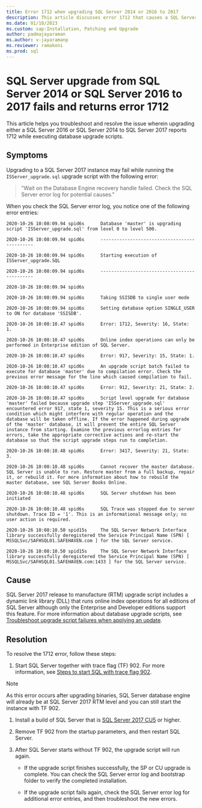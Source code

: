 ```yaml
---
title: Error 1712 when upgrading SQL Server 2014 or 2016 to 2017  
description: This article discusses error 1712 that causes a SQL Server upgrade to fail when it runs update database scripts.
ms.date: 01/10/2023
ms.custom: sap:Installation, Patching and Upgrade
author: padmajayaraman
ms.author: v-jayaramanp
ms.reviewer: ramakoni
ms.prod: sql
---
```


# SQL Server upgrade from SQL Server 2014 or SQL Server 2016 to 2017 fails and returns error 1712

This article helps you troubleshoot and resolve the issue wherein upgrading either a SQL Server 2016 or SQL Server 2014 to SQL Server 2017 reports 1712 while executing database upgrade scripts.

## Symptoms

Upgrading to a SQL Server 2017 instance may fail while running the `ISServer_upgrade.sql` upgrade script with the following error:  

> "Wait on the Database Engine recovery handle failed. Check the SQL Server error log for potential causes."

When you check the SQL Server error log, you notice one of the following error entries:

```output
2020-10-26 10:08:09.94 spid6s      Database 'master' is upgrading script 'ISServer_upgrade.sql' from level 0 to level 500. 

2020-10-26 10:08:09.94 spid6s      --------------------------------------------- 

2020-10-26 10:08:09.94 spid6s      Starting execution of ISServer_upgrade.SQL 

2020-10-26 10:08:09.94 spid6s      --------------------------------------------- 

2020-10-26 10:08:09.94 spid6s        

2020-10-26 10:08:09.94 spid6s      Taking SSISDB to single user mode 

2020-10-26 10:08:09.94 spid6s      Setting database option SINGLE_USER to ON for database 'SSISDB'. 

2020-10-26 10:08:10.47 spid6s      Error: 1712, Severity: 16, State: 1. 

2020-10-26 10:08:10.47 spid6s      Online index operations can only be performed in Enterprise edition of SQL Server. 

2020-10-26 10:08:10.47 spid6s      Error: 917, Severity: 15, State: 1. 

2020-10-26 10:08:10.47 spid6s      An upgrade script batch failed to execute for database 'master' due to compilation error. Check the previous error message for the line which caused compilation to fail. 

2020-10-26 10:08:10.47 spid6s      Error: 912, Severity: 21, State: 2. 

2020-10-26 10:08:10.47 spid6s      Script level upgrade for database 'master' failed because upgrade step 'ISServer_upgrade.sql' encountered error 917, state 1, severity 15. This is a serious error condition which might interfere with regular operation and the database will be taken offline. If the error happened during upgrade of the 'master' database, it will prevent the entire SQL Server instance from starting. Examine the previous errorlog entries for errors, take the appropriate corrective actions and re-start the database so that the script upgrade steps run to completion. 

2020-10-26 10:08:10.48 spid6s      Error: 3417, Severity: 21, State: 3. 

2020-10-26 10:08:10.48 spid6s      Cannot recover the master database. SQL Server is unable to run. Restore master from a full backup, repair it, or rebuild it. For more information about how to rebuild the master database, see SQL Server Books Online. 

2020-10-26 10:08:10.48 spid6s      SQL Server shutdown has been initiated 

2020-10-26 10:08:10.48 spid6s      SQL Trace was stopped due to server shutdown. Trace ID = '1'. This is an informational message only; no user action is required. 

2020-10-26 10:08:10.50 spid15s     The SQL Server Network Interface library successfully deregistered the Service Principal Name (SPN) [ MSSQLSvc/SAFHSQL01.SAFEHAVEN.com ] for the SQL Server service. 

2020-10-26 10:08:10.50 spid15s     The SQL Server Network Interface library successfully deregistered the Service Principal Name (SPN) [ MSSQLSvc/SAFHSQL01.SAFEHAVEN.com:1433 ] for the SQL Server service.
```

## Cause

SQL Server 2017 release to manufacture (RTM) upgrade script includes a dynamic link library (DLL) that runs online index operations for all editions of SQL Server although only the Enterprise and Developer editions support this feature. For more information about database upgrade scripts, see [Troubleshoot upgrade script failures when applying an update](troubleshoot-upgrade-script-failures-apply-update.md).

## Resolution

To resolve the 1712 error, follow these steps:

1. Start SQL Server together with trace flag (TF) 902. For more information, see [Steps to start SQL with trace flag 902](/sql/relational-databases/errors-events/mssqlserver-912-database-engine-error#steps-to-start--with-trace-flag-902).

 > [!NOTE]
 > As this error occurs after upgrading binaries, SQL Server database engine will already be at SQL Server 2017 RTM level and you can still start the instance with TF 902.

1. Install a build of SQL Server that is [SQL Server 2017 CU5](troubleshoot/sql/releases/sqlserver-2017/build-versions.md) or higher.

1. Remove TF 902 from the startup parameters, and then restart SQL Server.

1. After SQL Server starts without TF 902, the upgrade script will run again.

   - If the upgrade script finishes successfully, the SP or CU upgrade is complete. You can check the SQL Server error log and bootstrap folder to verify the completed installation.

   - If the upgrade script fails again, check the SQL Server error log for additional error entries, and then troubleshoot the new errors.

